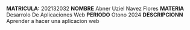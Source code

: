 **MATRICULA:** 202132032
**NOMBRE** Abner Uziel Navez Flores
**MATERIA** Desarrolo De Aplicaciones Web
**PERIODO** Otono 2024
**DESCRIPCIONN** Aprender a hacer una aplicacion web
